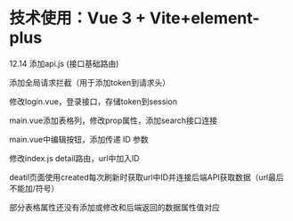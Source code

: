 # 技术使用：Vue 3 + Vite+element-plus
12.14
添加api.js (接口基础路由)

添加全局请求拦截（用于添加token到请求头）

修改login.vue，登录接口，存储token到session

main.vue添加表格列，修改prop属性，添加search接口连接

main.vue中编辑按钮，添加传递 ID 参数

修改index.js detail路由，url中加入ID

deatil页面使用created每次刷新时获取url中ID并连接后端API获取数据（url最后不能加/符号）


部分表格属性还没有添加或修改和后端返回的数据属性值对应